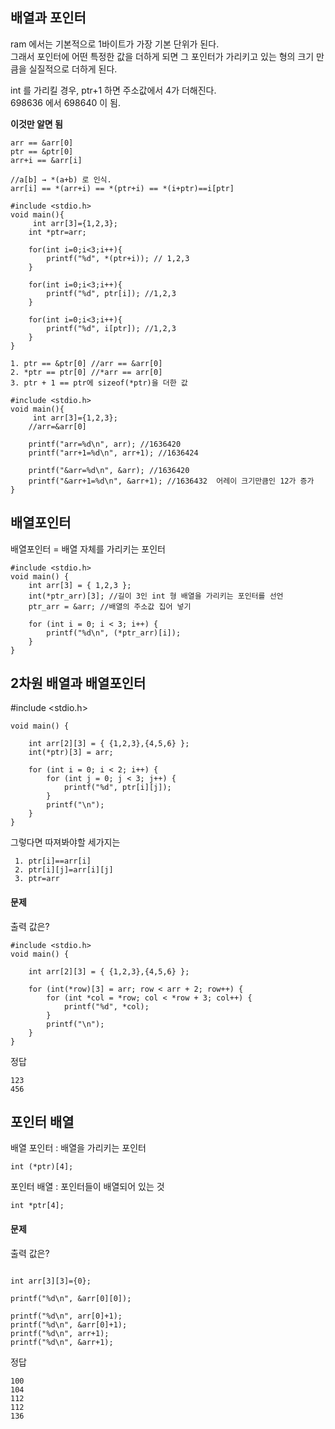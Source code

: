 ## 배열과 포인터
ram 에서는 기본적으로 1바이트가 가장 기본 단위가 된다.  
그래서 포인터에 어떤 특정한 값을 더하게 되면 그 포인터가 가리키고 있는 형의 크기 만큼을 실질적으로 더하게 된다.  

int 를 가리킬 경우, ptr+1 하면 주소값에서 4가 더해진다.  
698636 에서 698640 이 됨.

**이것만 알면 됨**
```
arr == &arr[0]
ptr == &ptr[0]
arr+i == &arr[i]
```
```
//a[b] → *(a+b) 로 인식.
arr[i] == *(arr+i) == *(ptr+i) == *(i+ptr)==i[ptr]
```
```
#include <stdio.h>
void main(){
	 int arr[3]={1,2,3};
	int *ptr=arr;

	for(int i=0;i<3;i++){
		printf("%d", *(ptr+i)); // 1,2,3
	}

	for(int i=0;i<3;i++){
		printf("%d", ptr[i]); //1,2,3
	}

	for(int i=0;i<3;i++){
		printf("%d", i[ptr]); //1,2,3
	}
}
```
```
1. ptr == &ptr[0] //arr == &arr[0]
2. *ptr == ptr[0] //*arr == arr[0]
3. ptr + 1 == ptr에 sizeof(*ptr)을 더한 값
```
```
#include <stdio.h>
void main(){
	 int arr[3]={1,2,3};
	//arr=&arr[0]

	printf("arr=%d\n", arr); //1636420
	printf("arr+1=%d\n", arr+1); //1636424

	printf("&arr=%d\n", &arr); //1636420
	printf("&arr+1=%d\n", &arr+1); //1636432  어레이 크기만큼인 12가 증가
}
```

## 배열포인터
배열포인터 = 배열 자체를 가리키는 포인터  
```
#include <stdio.h>
void main() {
	int arr[3] = { 1,2,3 };
	int(*ptr_arr)[3]; //길이 3인 int 형 배열을 가리키는 포인터를 선언
	ptr_arr = &arr; //배열의 주소값 집어 넣기

	for (int i = 0; i < 3; i++) {
		printf("%d\n", (*ptr_arr)[i]);
	}
}
```

## 2차원 배열과 배열포인터
#include <stdio.h>
```
void main() {

	int arr[2][3] = { {1,2,3},{4,5,6} };
	int(*ptr)[3] = arr;

	for (int i = 0; i < 2; i++) {
		for (int j = 0; j < 3; j++) {
			printf("%d", ptr[i][j]);
		}
		printf("\n");
	}
}
```

그렇다면 따져봐야할 세가지는
```
 1. ptr[i]==arr[i]
 2. ptr[i][j]=arr[i][j]
 3. ptr=arr
```

#### 문제
출력 값은?
```
#include <stdio.h>
void main() {

	int arr[2][3] = { {1,2,3},{4,5,6} };

	for (int(*row)[3] = arr; row < arr + 2; row++) {
		for (int *col = *row; col < *row + 3; col++) {
			printf("%d", *col);
		}
		printf("\n");
	}
}
```
정답
```
123
456
```

## 포인터 배열
배열 포인터 : 배열을 가리키는 포인터
```
int (*ptr)[4];
```
포인터 배열 : 포인터들이 배열되어 있는 것
```
int *ptr[4];
```


#### 문제
출력 값은?
```

int arr[3][3]={0};

printf("%d\n", &arr[0][0]);

printf("%d\n", arr[0]+1);
printf("%d\n", &arr[0]+1);
printf("%d\n", arr+1);
printf("%d\n", &arr+1);
```
정답
```
100
104
112
112
136
```
